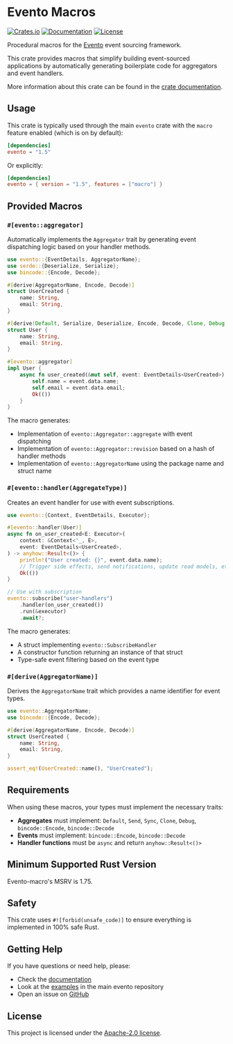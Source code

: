 # Evento Macros

[![Crates.io](https://img.shields.io/crates/v/evento-macro.svg)](https://crates.io/crates/evento-macro)
[![Documentation](https://docs.rs/evento-macro/badge.svg)](https://docs.rs/evento-macro)
[![License](https://img.shields.io/crates/l/evento-macro.svg)](https://github.com/timayz/evento/blob/main/LICENSE)

Procedural macros for the [Evento](https://crates.io/crates/evento) event sourcing framework.

This crate provides macros that simplify building event-sourced applications by automatically generating boilerplate code for aggregators and event handlers.

More information about this crate can be found in the [crate documentation][docs].

## Usage

This crate is typically used through the main `evento` crate with the `macro` feature enabled (which is on by default):

```toml
[dependencies]
evento = "1.5"
```

Or explicitly:

```toml
[dependencies]
evento = { version = "1.5", features = ["macro"] }
```

## Provided Macros

### `#[evento::aggregator]`

Automatically implements the `Aggregator` trait by generating event dispatching logic based on your handler methods.

```rust
use evento::{EventDetails, AggregatorName};
use serde::{Deserialize, Serialize};
use bincode::{Encode, Decode};

#[derive(AggregatorName, Encode, Decode)]
struct UserCreated {
    name: String,
    email: String,
}

#[derive(Default, Serialize, Deserialize, Encode, Decode, Clone, Debug)]
struct User {
    name: String,
    email: String,
}

#[evento::aggregator]
impl User {
    async fn user_created(&mut self, event: EventDetails<UserCreated>) -> anyhow::Result<()> {
        self.name = event.data.name;
        self.email = event.data.email;
        Ok(())
    }
}
```

The macro generates:
- Implementation of `evento::Aggregator::aggregate` with event dispatching
- Implementation of `evento::Aggregator::revision` based on a hash of handler methods
- Implementation of `evento::AggregatorName` using the package name and struct name

### `#[evento::handler(AggregateType)]`

Creates an event handler for use with event subscriptions.

```rust
use evento::{Context, EventDetails, Executor};

#[evento::handler(User)]
async fn on_user_created<E: Executor>(
    context: &Context<'_, E>,
    event: EventDetails<UserCreated>,
) -> anyhow::Result<()> {
    println!("User created: {}", event.data.name);
    // Trigger side effects, send notifications, update read models, etc.
    Ok(())
}

// Use with subscription
evento::subscribe("user-handlers")
    .handler(on_user_created())
    .run(&executor)
    .await?;
```

The macro generates:
- A struct implementing `evento::SubscribeHandler`
- A constructor function returning an instance of that struct
- Type-safe event filtering based on the event type

### `#[derive(AggregatorName)]`

Derives the `AggregatorName` trait which provides a name identifier for event types.

```rust
use evento::AggregatorName;
use bincode::{Encode, Decode};

#[derive(AggregatorName, Encode, Decode)]
struct UserCreated {
    name: String,
    email: String,
}

assert_eq!(UserCreated::name(), "UserCreated");
```

## Requirements

When using these macros, your types must implement the necessary traits:

- **Aggregates** must implement: `Default`, `Send`, `Sync`, `Clone`, `Debug`, `bincode::Encode`, `bincode::Decode`
- **Events** must implement: `bincode::Encode`, `bincode::Decode`
- **Handler functions** must be `async` and return `anyhow::Result<()>`

## Minimum Supported Rust Version

Evento-macro's MSRV is 1.75.

## Safety

This crate uses `#![forbid(unsafe_code)]` to ensure everything is implemented in 100% safe Rust.

## Getting Help

If you have questions or need help, please:

- Check the [documentation][docs]
- Look at the [examples] in the main evento repository
- Open an issue on [GitHub](https://github.com/timayz/evento/issues)

## License

This project is licensed under the [Apache-2.0 license](LICENSE).

[docs]: https://docs.rs/evento-macro
[examples]: https://github.com/timayz/evento/tree/main/examples
